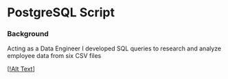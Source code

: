 # PostgreSQL Script

### Background 
Acting as a Data Engineer I developed SQL queries to research and analyze employee data from six CSV files

[[!Alt Text](https://github.com/peatk/SQL-Challenge/blob/main/EmployeeSQL/data/ERD.png)]


